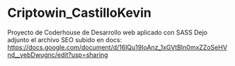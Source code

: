 # Criptowin_CastilloKevin
Proyecto de Coderhouse de Desarrollo web aplicado con SASS
Dejo adjunto el archivo SEO subido en docs:
    https://docs.google.com/document/d/16lQu19IoAnz_1xGVtBIn0mxZZoSeHVnd__yebDwugnc/edit?usp=sharing
